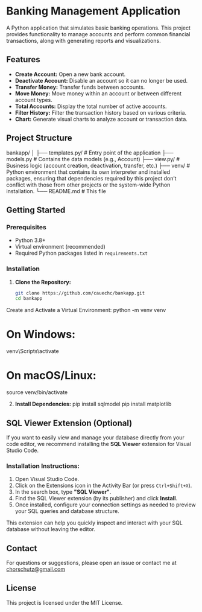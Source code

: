 # Banking Management Application

A Python application that simulates basic banking operations. This project provides functionality to manage accounts and perform common financial transactions, along with generating reports and visualizations.

## Features

- **Create Account:** Open a new bank account.
- **Deactivate Account:** Disable an account so it can no longer be used.
- **Transfer Money:** Transfer funds between accounts.
- **Move Money:** Move money within an account or between different account types.
- **Total Accounts:** Display the total number of active accounts.
- **Filter History:** Filter the transaction history based on various criteria.
- **Chart:** Generate visual charts to analyze account or transaction data.

## Project Structure

bankapp/
│
├── templates.py/                # Entry point of the application
├── models.py              # Contains the data models (e.g., Account)
├── view.py/              # Business logic (account creation, deactivation, transfer, etc.)
├── venv/          # Python environment that contains its own interpreter and installed packages, ensuring that dependencies required by this project don’t conflict with those from other projects or the system-wide Python installation.
└── README.md              # This file

## Getting Started

### Prerequisites

- Python 3.8+
- Virtual environment (recommended)
- Required Python packages listed in `requirements.txt`

### Installation

1. **Clone the Repository:**

   ```bash
   git clone https://github.com/cauechc/bankapp.git
   cd bankapp
   
Create and Activate a Virtual Environment:
python -m venv venv
# On Windows:
venv\Scripts\activate
# On macOS/Linux:
source venv/bin/activate

2. **Install Dependencies:**
   pip install sqlmodel
   pip install matplotlib

## SQL Viewer Extension (Optional)

If you want to easily view and manage your database directly from your code editor, we recommend installing the **SQL Viewer** extension for Visual Studio Code.

### Installation Instructions:
1. Open Visual Studio Code.
2. Click on the Extensions icon in the Activity Bar (or press `Ctrl+Shift+X`).
3. In the search box, type **"SQL Viewer"**.
4. Find the SQL Viewer extension (by its publisher) and click **Install**.
5. Once installed, configure your connection settings as needed to preview your SQL queries and database structure.

This extension can help you quickly inspect and interact with your SQL database without leaving the editor.

## Contact
For questions or suggestions, please open an issue or contact me at chorschutz@gmail.com

## License
This project is licensed under the MIT License.






